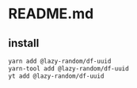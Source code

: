 # README.md

    

## install

```bash
yarn add @lazy-random/df-uuid
yarn-tool add @lazy-random/df-uuid
yt add @lazy-random/df-uuid
```

